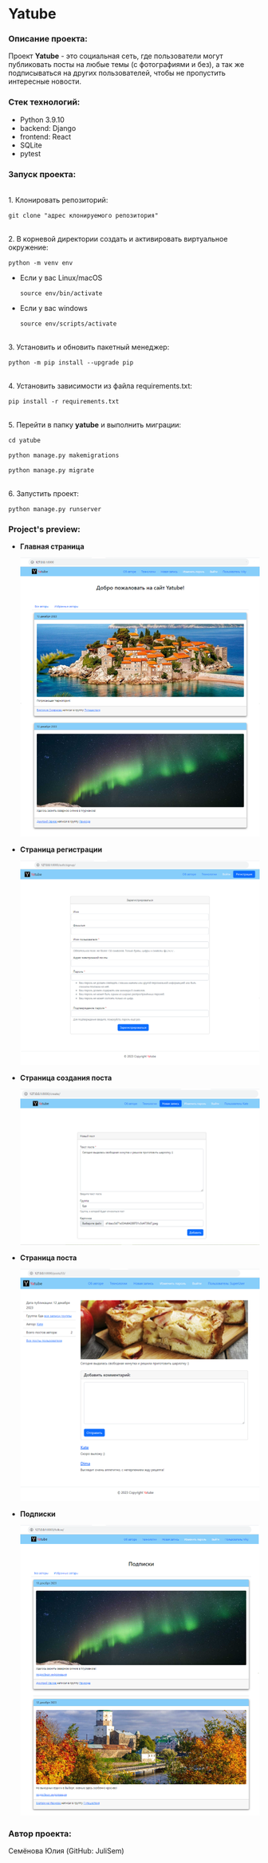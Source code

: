# Yatube
### Описание проекта:

Проект **Yatube** - это социальная сеть, где пользователи могут публиковать 
посты на любые темы (с фотографиями и без), а так же подписываться на других 
пользователей, чтобы не пропустить интересные новости.

### Стек технологий:

- Python 3.9.10
- backend: Django
- frontend: React
- SQLite
- pytest

### Запуск проекта:

<br>1. Клонировать репозиторий:

```
git clone "адрес клонируемого репозитория"
```

<br>2. В корневой директории создать и активировать виртуальное окружение:

```
python -m venv env
```

* Если у вас Linux/macOS

    ```
    source env/bin/activate
    ```

* Если у вас windows

    ```
    source env/scripts/activate
    ```

<br>3. Установить и обновить пакетный менеджер:

```
python -m pip install --upgrade pip
```

<br>4. Установить зависимости из файла requirements.txt:

```
pip install -r requirements.txt
```

<br>5. Перейти в папку **yatube** и выполнить миграции:

```
cd yatube
```

```
python manage.py makemigrations
```

```
python manage.py migrate
```

<br>6. Запустить проект:

```
python manage.py runserver
```

### Project's preview:

* **Главная страница**
  
    ![Главная страница!](preview/main_page.png)

* **Страница регистрации**
 
    ![Страница регистрации!](preview/sign_up.png)

* **Страница создания поста**
  
    ![Страница создания поста!](preview/create_post.png)

* **Страница поста**

    ![Страница поста!](preview/post.png)

* **Подписки**

    ![Подписки!](preview/follow.png)

### Автор проекта:

Семёнова Юлия (GitHub: JuliSem)